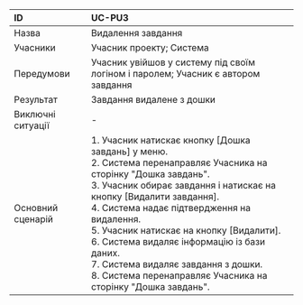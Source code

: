 | ID  | UC-PU3  |
|:---|:---|
|Назва   |Видалення завдання|
|Учасники   |Учасник проекту; Система   |
|Передумови   | Учасник увійшов у систему під своїм логіном і паролем; Учасник є автором завдання|
|Результат| Завдання видалене з дошки |
|Виключні ситуації|-|
|Основний сценарій|1. Учасник натискає кнопку [Дошка завдань] у меню. <br>2. Система перенаправляє Учасника на сторінку "Дошка завдань". <br>3. Учасник обирає завдання і натискає на кнопку [Видалити завдання].<br> 4. Система надає підтвердження на видалення. <br>5. Учасник натискає на кнопку [Видалити]. <br>6. Система видаляє інформацію із бази даних. <br>7. Система видаляє завдання з дошки. <br>8. Система перенаправляє Учасника на сторінку "Дошка завдань".
